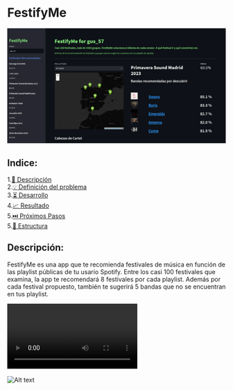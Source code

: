 # FestifyMe


<div style="text-align:center">
    <img src="./images/FestifyMe_capture.png" alt="portada">
</div>



## Indice:
1.[📜 Descripción](#descripcion)\
2.[💡 Definición del problema](#problema)\
3.[⏳ Desarrollo](#desarrollo)\
4.[📈 Resultado](#resultado)\
5.[⏭️ Próximos Pasos](#next)\
5.[📁 Estructura](#Estructura)

## Descripción:<a name="descripcion"/>

FestifyMe es una app que te recomienda festivales de música en función de las 
playlist públicas de tu usario Spotify. Entre los casi 100 festivales que examina,
la app te recomendará 8 festivales por cada playlist. Además por cada festival 
propuesto, también te sugerirá 5 bandas que no se encuentran en tus playlist.


<video src="./images/FestifyMe.mp4" controls title="Title"></video>

![Alt text](./images/V%C3%ADdeo%20sin%20t%C3%ADtulo%20%E2%80%90%20Hecho%20con%20Clipchamp.gif)
